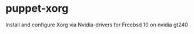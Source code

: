 puppet-xorg
===========

Install and configure Xorg via Nvidia-drivers for Freebsd 10 on nvidia gt240
